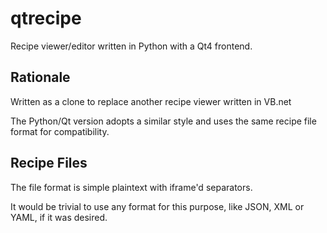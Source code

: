 # qtrecipe #

Recipe viewer/editor written in Python with a Qt4 frontend.

## Rationale ##

Written as a clone to replace another recipe viewer written in VB.net

The Python/Qt version adopts a similar style and uses the same recipe file
format for compatibility.

## Recipe Files ##

The file format is simple plaintext with iframe'd separators.

It would be trivial to use any format for this purpose, like JSON, XML or
YAML, if it was desired.

